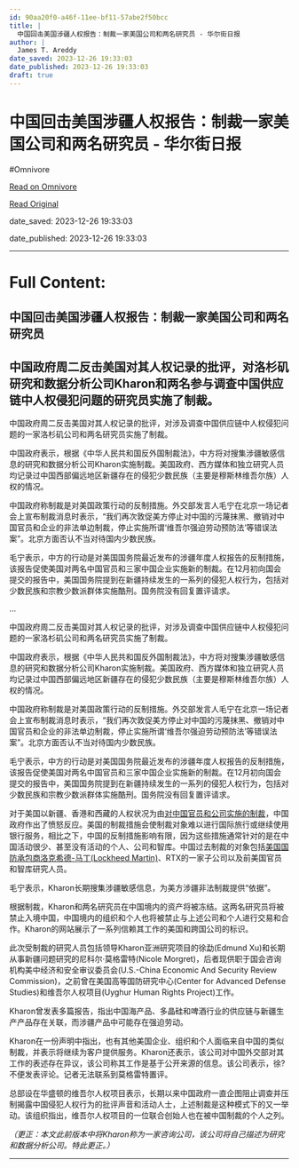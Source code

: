 ```yaml
---
id: 90aa20f0-a46f-11ee-bf11-57abe2f50bcc
title: |
  中国回击美国涉疆人权报告：制裁一家美国公司和两名研究员 - 华尔街日报
author: |
  James T. Areddy
date_saved: 2023-12-26 19:33:03
date_published: 2023-12-26 19:33:03
draft: true
---
```


# 中国回击美国涉疆人权报告：制裁一家美国公司和两名研究员 - 华尔街日报
#Omnivore

[Read on Omnivore](https://omnivore.app/me/-18ca98296c9)

[Read Original](https://cn.wsj.com/amp/articles/%E4%B8%AD%E5%9B%BD%E5%9B%9E%E5%87%BB%E7%BE%8E%E5%9B%BD%E6%B6%89%E7%96%86%E4%BA%BA%E6%9D%83%E6%8A%A5%E5%91%8A-%E5%88%B6%E8%A3%81%E4%B8%80%E5%AE%B6%E7%BE%8E%E5%9B%BD%E5%85%AC%E5%8F%B8%E5%92%8C%E5%92%8C%E4%B8%A4%E5%90%8D%E7%A0%94%E7%A9%B6%E5%91%98-0e173e7b)

date_saved: 2023-12-26 19:33:03

date_published: 2023-12-26 19:33:03

--- 

# Full Content: 

##  中国回击美国涉疆人权报告：制裁一家美国公司和两名研究员

## 中国政府周二反击美国对其人权记录的批评，对洛杉矶研究和数据分析公司Kharon和两名参与调查中国供应链中人权侵犯问题的研究员实施了制裁。

中国政府周二反击美国对其人权记录的批评，对涉及调查中国供应链中人权侵犯问题的一家洛杉矶公司和两名研究员实施了制裁。

中国政府表示，根据《中华人民共和国反外国制裁法》，中方将对搜集涉疆敏感信息的研究和数据分析公司Kharon实施制裁。美国政府、西方媒体和独立研究人员均记录过中国西部偏远地区新疆存在的侵犯少数民族（主要是穆斯林维吾尔族）人权的情况。

中国政府称制裁是对美国政策行动的反制措施。外交部发言人毛宁在北京一场记者会上宣布制裁消息时表示，“我们再次敦促美方停止对中国的污蔑抹黑、撤销对中国官员和企业的非法单边制裁，停止实施所谓‘维吾尔强迫劳动预防法’等错误法案”。北京方面否认不当对待国内少数民族。

毛宁表示，中方的行动是对美国国务院最近发布的涉疆年度人权报告的反制措施，该报告促使美国对两名中国官员和三家中国企业实施新的制裁。在12月初向国会提交的报告中，美国国务院提到在新疆持续发生的一系列的侵犯人权行为，包括对少数民族和宗教少数派群体实施酷刑。国务院没有回复置评请求。

...

中国政府周二反击美国对其人权记录的批评，对涉及调查中国供应链中人权侵犯问题的一家洛杉矶公司和两名研究员实施了制裁。

中国政府表示，根据《中华人民共和国反外国制裁法》，中方将对搜集涉疆敏感信息的研究和数据分析公司Kharon实施制裁。美国政府、西方媒体和独立研究人员均记录过中国西部偏远地区新疆存在的侵犯少数民族（主要是穆斯林维吾尔族）人权的情况。

中国政府称制裁是对美国政策行动的反制措施。外交部发言人毛宁在北京一场记者会上宣布制裁消息时表示，“我们再次敦促美方停止对中国的污蔑抹黑、撤销对中国官员和企业的非法单边制裁，停止实施所谓‘维吾尔强迫劳动预防法’等错误法案”。北京方面否认不当对待国内少数民族。

毛宁表示，中方的行动是对美国国务院最近发布的涉疆年度人权报告的反制措施，该报告促使美国对两名中国官员和三家中国企业实施新的制裁。在12月初向国会提交的报告中，美国国务院提到在新疆持续发生的一系列的侵犯人权行为，包括对少数民族和宗教少数派群体实施酷刑。国务院没有回复置评请求。

对于美国以新疆、香港和西藏的人权状况为由[对中国官员和公司实施的制裁](https://cn.wsj.com/articles/CN-BGH-20210323091852)，中国政府作出了愤怒反应。美国的制裁措施会使制裁对象难以进行国际旅行或继续使用银行服务，相比之下，中国的反制措施影响有限，因为这些措施通常针对的是在中国活动很少、甚至没有活动的个人、公司和智库。中国过去制裁的对象包括[美国国防承包商洛克希德-马丁(Lockheed Martin)](https://cn.wsj.com/articles/CN-BGH-20230216185033)、RTX的一家子公司以及前美国官员和智库研究人员。

毛宁表示，Kharon长期搜集涉疆敏感信息，为美方涉疆非法制裁提供“依据”。

根据制裁，Kharon和两名研究员在中国境内的资产将被冻结。这两名研究员将被禁止入境中国，中国境内的组织和个人也将被禁止与上述公司和个人进行交易和合作。Kharon的网站展示了一系列信赖其工作的美国和跨国公司的标识。

此次受制裁的研究人员包括领导Kharon亚洲研究项目的徐勐(Edmund Xu)和长期从事新疆问题研究的尼科尔·莫格雷特(Nicole Morgret)，后者现供职于国会咨询机构美中经济和安全审议委员会(U.S.-China Economic And Security Review Commission)，之前曾在美国高等国防研究中心(Center for Advanced Defense Studies)和维吾尔人权项目(Uyghur Human Rights Project)工作。

Kharon曾发表多篇报告，指出中国海产品、多晶硅和啤酒行业的供应链与新疆生产产品存在关联，而涉疆产品中可能存在强迫劳动。

Kharon在一份声明中指出，也有其他美国企业、组织和个人面临来自中国的类似制裁，并表示将继续为客户提供服务。Kharon还表示，该公司对中国外交部对其工作的表述存在异议，该公司称其工作是基于公开来源的信息。该公司表示，徐?不便发表评论。记者无法联系到莫格雷特置评。

总部设在华盛顿的维吾尔人权项目表示，长期以来中国政府一直企图阻止调查并压制揭露中国侵犯人权行为的批评声音和活动人士，上述制裁是这种模式下的又一举动。该组织指出，维吾尔人权项目的一位联合创始人也在被中国制裁的个人之列。

_（更正：本文此前版本中将Kharon称为一家咨询公司，该公司将自己描述为研究和数据分析公司。特此更正。）_

---

